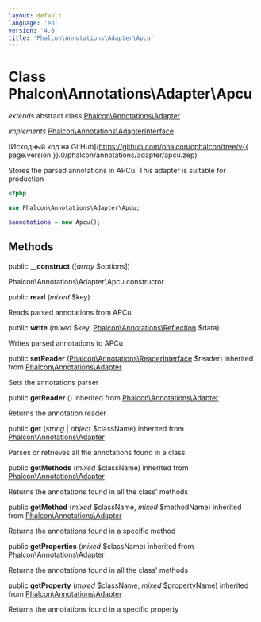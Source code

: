 ```yaml
---
layout: default
language: 'en'
version: '4.0'
title: 'Phalcon\Annotations\Adapter\Apcu'
---
```


# Class **Phalcon\Annotations\Adapter\Apcu**

*extends* abstract class [Phalcon\Annotations\Adapter](Phalcon_Annotations_Adapter)

*implements* [Phalcon\Annotations\AdapterInterface](Phalcon_Annotations_AdapterInterface)

[Исходный код на GitHub](https://github.com/phalcon/cphalcon/tree/v{{ page.version }}.0/phalcon/annotations/adapter/apcu.zep)

Stores the parsed annotations in APCu. This adapter is suitable for production

```php
<?php

use Phalcon\Annotations\Adapter\Apcu;

$annotations = new Apcu();

```

## Methods

public **__construct** ([*array* $options])

Phalcon\Annotations\Adapter\Apcu constructor

public **read** (*mixed* $key)

Reads parsed annotations from APCu

public **write** (*mixed* $key, [Phalcon\Annotations\Reflection](Phalcon_Annotations_Reflection) $data)

Writes parsed annotations to APCu

public **setReader** ([Phalcon\Annotations\ReaderInterface](Phalcon_Annotations_ReaderInterface) $reader) inherited from [Phalcon\Annotations\Adapter](Phalcon_Annotations_Adapter)

Sets the annotations parser

public **getReader** () inherited from [Phalcon\Annotations\Adapter](Phalcon_Annotations_Adapter)

Returns the annotation reader

public **get** (*string* | *object* $className) inherited from [Phalcon\Annotations\Adapter](Phalcon_Annotations_Adapter)

Parses or retrieves all the annotations found in a class

public **getMethods** (*mixed* $className) inherited from [Phalcon\Annotations\Adapter](Phalcon_Annotations_Adapter)

Returns the annotations found in all the class' methods

public **getMethod** (*mixed* $className, *mixed* $methodName) inherited from [Phalcon\Annotations\Adapter](Phalcon_Annotations_Adapter)

Returns the annotations found in a specific method

public **getProperties** (*mixed* $className) inherited from [Phalcon\Annotations\Adapter](Phalcon_Annotations_Adapter)

Returns the annotations found in all the class' methods

public **getProperty** (*mixed* $className, *mixed* $propertyName) inherited from [Phalcon\Annotations\Adapter](Phalcon_Annotations_Adapter)

Returns the annotations found in a specific property